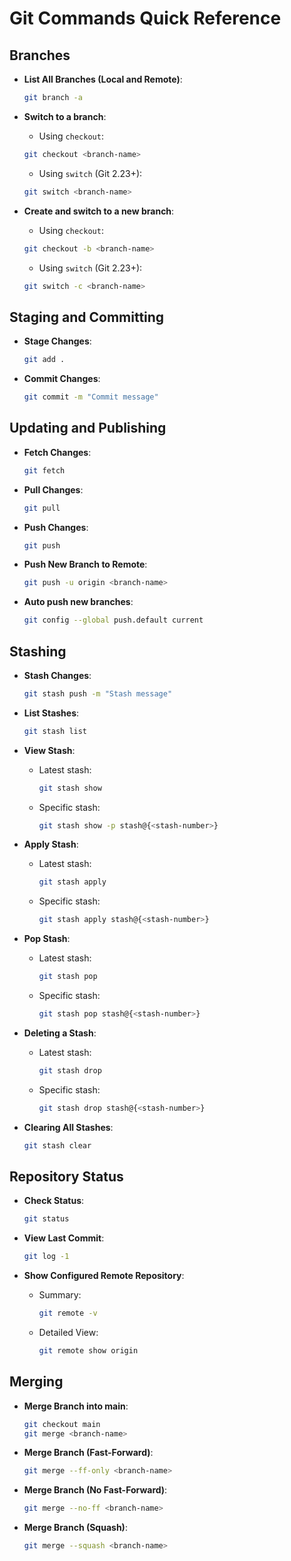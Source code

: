 # Git Commands Quick Reference

## Branches

- **List All Branches (Local and Remote)**:

  ```bash
  git branch -a
  ```

- **Switch to a branch**:

  - Using `checkout`:

  ```bash
  git checkout <branch-name>
  ```

  - Using `switch` (Git 2.23+):

  ```bash
  git switch <branch-name>
  ```

- **Create and switch to a new branch**:

  - Using `checkout`:

  ```bash
  git checkout -b <branch-name>
  ```

  - Using `switch` (Git 2.23+):

  ```bash
  git switch -c <branch-name>
  ```

## Staging and Committing

- **Stage Changes**:

  ```bash
  git add .
  ```

- **Commit Changes**:

  ```bash
  git commit -m "Commit message"
  ```

## Updating and Publishing

- **Fetch Changes**:

  ```bash
  git fetch
  ```

- **Pull Changes**:

  ```bash
  git pull
  ```

- **Push Changes**:

  ```bash
  git push
  ```

- **Push New Branch to Remote**:

  ```bash
  git push -u origin <branch-name>
  ```

- **Auto push new branches**:

  ```bash
  git config --global push.default current
  ```

## Stashing

- **Stash Changes**:

  ```bash
  git stash push -m "Stash message"
  ```

- **List Stashes**:

  ```bash
  git stash list
  ```

- **View Stash**:

  - Latest stash:

    ```bash
    git stash show
    ```

  - Specific stash:

    ```bash
    git stash show -p stash@{<stash-number>}
    ```

- **Apply Stash**:

  - Latest stash:

    ```bash
    git stash apply
    ```

  - Specific stash:

    ```bash
    git stash apply stash@{<stash-number>}
    ```

- **Pop Stash**:

  - Latest stash:

    ```bash
    git stash pop
    ```

  - Specific stash:

    ```bash
    git stash pop stash@{<stash-number>}
    ```

- **Deleting a Stash**:

  - Latest stash:

    ```bash
    git stash drop
    ```

  - Specific stash:

    ```bash
    git stash drop stash@{<stash-number>}
    ```

- **Clearing All Stashes**:

  ```bash
  git stash clear
  ```

## Repository Status

- **Check Status**:

  ```bash
  git status
  ```

- **View Last Commit**:

  ```bash
  git log -1
  ```

- **Show Configured Remote Repository**:

  - Summary:

    ```bash
    git remote -v
    ```

  - Detailed View:

    ```bash
    git remote show origin
    ```

## Merging

- **Merge Branch into main**:

  ```bash
  git checkout main
  git merge <branch-name>
  ```

- **Merge Branch (Fast-Forward)**:

  ```bash
  git merge --ff-only <branch-name>
  ```

- **Merge Branch (No Fast-Forward)**:

  ```bash
  git merge --no-ff <branch-name>
  ```

- **Merge Branch (Squash)**:

  ```bash
  git merge --squash <branch-name>
  ```
